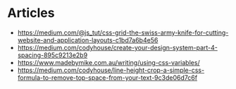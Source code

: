 # Articles

* <https://medium.com/@js_tut/css-grid-the-swiss-army-knife-for-cutting-website-and-application-layouts-c1bd7a6b4e56>
* <https://medium.com/codyhouse/create-your-design-system-part-4-spacing-895c9213e2b9>
* <https://www.madebymike.com.au/writing/using-css-variables/>
* <https://medium.com/codyhouse/line-height-crop-a-simple-css-formula-to-remove-top-space-from-your-text-9c3de06d7c6f>

